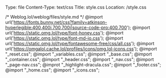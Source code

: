 Type: file
Content-Type: text/css
Title: style.css
Location: /style.css

/* Weblog.lol/weblog/files/style.md */
@import url('https://fonts.bunny.net/css?family=atkinson-hyperlegible:400,400i,700,700i|source-code-pro:400,700');
@import url('https://static.omg.lol/type/font-honey.css');
@import url('https://static.omg.lol/type/font-md-io.css');
@import url('https://static.omg.lol/type/fontawesome-free/css/all.css');
@import url('https://omgalol.cache.lol/profiles/icons/omg.lol-icons.css');
@import "_reset.css";
@import "_variables.css";
@import "_base.css";
@import "_container.css";
@import "_header.css";
@import "_nav.css";
@import "_page-nav.css";
@improt "_highlight-dracula.css";
@import "_footer.css";
@import "_home.css";
@import "_icons.css";
